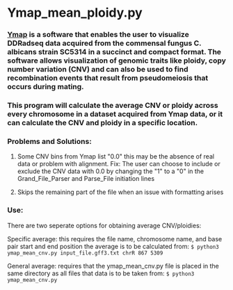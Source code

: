 # Ymap_mean_ploidy.py

### [Ymap](http://lovelace.cs.umn.edu/Ymap/) is a software that enables the user to visualize DDRadseq data acquired from the commensal fungus C. albicans strain SC5314 in a succinct and compact format. The software allows visualization of genomic traits like ploidy, copy number variation (CNV) and can also be used to find recombination events that result from pseudomeiosis that occurs during mating. 

### This program will calculate the average CNV or ploidy across every chromosome in a dataset acquired from Ymap data, or it can calculate the CNV and ploidy in a specific location. 

### Problems and Solutions: 

1. Some CNV bins from Ymap list "0.0" this may be the absence of real data or problem with alignment. 
 Fix: The user can choose to include or exclude the CNV data with 0.0 by changing the "1" to a "0" in the Grand_File_Parser and Parse_File initiation lines
 
2. Skips the remaining part of the file when an issue with formatting arises
 

### Use: 
There are two seperate options for obtaining average CNV/ploidies: 

Specific average: this requires the file name, chromosome name, and base pair start and end position the average is to be calculated from:
 `$ python3 ymap_mean_cnv.py input_file.gff3.txt chrR 867 5309`
           
General average: requires that the ymap_mean_cnv.py file is placed in the same directory as all files that data is to be taken from:
`$ python3 ymap_mean_cnv.py`
